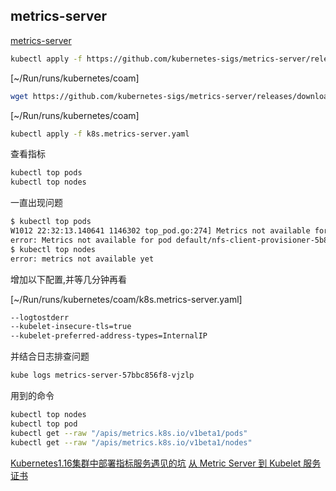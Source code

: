 
## metrics-server

[metrics-server](https://github.com/kubernetes-sigs/metrics-server)

```bash
kubectl apply -f https://github.com/kubernetes-sigs/metrics-server/releases/download/v0.3.7/components.yaml
```

[~/Run/runs/kubernetes/coam]
```bash
wget https://github.com/kubernetes-sigs/metrics-server/releases/download/v0.3.7/components.yaml -O k8s.metrics-server.yaml
```

[~/Run/runs/kubernetes/coam]
```bash
kubectl apply -f k8s.metrics-server.yaml
```

查看指标

```bash
kubectl top pods
kubectl top nodes
```

一直出现问题

```bash
$ kubectl top pods
W1012 22:32:13.140641 1146302 top_pod.go:274] Metrics not available for pod default/nfs-client-provisioner-5b8cc46fbf-6gcr9, age: 5h41m48.140631438s
error: Metrics not available for pod default/nfs-client-provisioner-5b8cc46fbf-6gcr9, age: 5h41m48.140631438s
$ kubectl top nodes
error: metrics not available yet
```

增加以下配置,并等几分钟再看

[~/Run/runs/kubernetes/coam/k8s.metrics-server.yaml]
```bash
--logtostderr
--kubelet-insecure-tls=true
--kubelet-preferred-address-types=InternalIP
```

并结合日志排查问题

```bash
kube logs metrics-server-57bbc856f8-vjzlp
```

用到的命令

```bash
kubectl top nodes
kubectl top pod
kubectl get --raw "/apis/metrics.k8s.io/v1beta1/pods"
kubectl get --raw "/apis/metrics.k8s.io/v1beta1/nodes"
```

[Kubernetes1.16集群中部署指标服务遇见的坑](https://www.netmesh.cn/posts/k8s/%E9%9B%86%E7%BE%A4%E6%A0%B8%E5%BF%83%E6%8C%87%E6%A0%87%E6%9C%8D%E5%8A%A1/)
[从 Metric Server 到 Kubelet 服务证书](https://blog.fleeto.us/post/from-metric-server/)